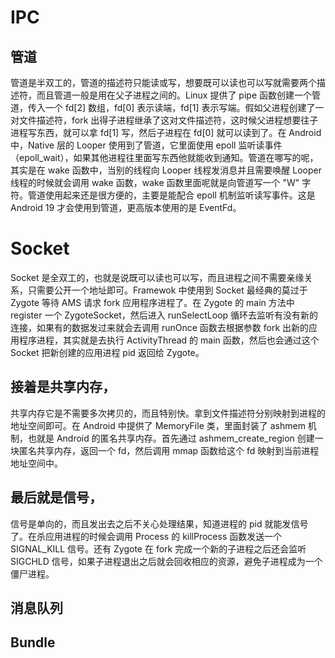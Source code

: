 # IPC

## 管道
管道是半双工的，管道的描述符只能读或写，想要既可以读也可以写就需要两个描述符，而且管道一般是用在父子进程之间的。Linux 提供了 pipe 函数创建一个管道，传入一个 fd[2] 数组，fd[0] 表示读端，fd[1] 表示写端。假如父进程创建了一对文件描述符，fork 出得子进程继承了这对文件描述符，这时候父进程想要往子进程写东西，就可以拿 fd[1] 写，然后子进程在 fd[0] 就可以读到了。在 Android 中，Native 层的 Looper 使用到了管道，它里面使用 epoll 监听读事件（epoll_wait），如果其他进程往里面写东西他就能收到通知。管道在哪写的呢，其实是在 wake 函数中，当别的线程向 Looper 线程发消息并且需要唤醒 Looper 线程的时候就会调用 wake 函数，wake 函数里面呢就是向管道写一个 "W" 字符。管道使用起来还是很方便的，主要是能配合 epoll 机制监听读写事件。这是 Android 19 才会使用到管道，更高版本使用的是 EventFd。

# Socket
Socket 是全双工的，也就是说既可以读也可以写，而且进程之间不需要亲缘关系，只需要公开一个地址即可。Framewok 中使用到 Socket 最经典的莫过于 Zygote 等待 AMS 请求 fork 应用程序进程了。在 Zygote 的 main 方法中 register 一个 ZygoteSocket，然后进入 runSelectLoop 循环去监听有没有新的连接，如果有的数据发过来就会去调用 runOnce 函数去根据参数 fork 出新的应用程序进程，其实就是去执行 ActivityThread 的 main 函数，然后也会通过这个 Socket 把新创建的应用进程 pid 返回给 Zygote。

## 接着是共享内存，
共享内存它是不需要多次拷贝的，而且特别快。拿到文件描述符分别映射到进程的地址空间即可。在 Android 中提供了 MemoryFile 类，里面封装了 ashmem 机制，也就是 Android 的匿名共享内存。首先通过 ashmem_create_region 创建一块匿名共享内存，返回一个 fd，然后调用 mmap 函数给这个 fd 映射到当前进程地址空间中。


## 最后就是信号，
信号是单向的，而且发出去之后不关心处理结果，知道进程的 pid 就能发信号了。在杀应用进程的时候会调用 Process 的 killProcess 函数发送一个 SIGNAL_KILL 信号。还有 Zygote 在 fork 完成一个新的子进程之后还会监听 SIGCHLD 信号，如果子进程退出之后就会回收相应的资源，避免子进程成为一个僵尸进程。

## 消息队列

## Bundle

